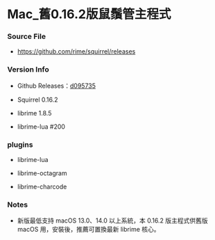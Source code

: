 # Mac_舊0.16.2版鼠鬚管主程式

### Source File

- https://github.com/rime/squirrel/releases

### Version Info

- Github Releases：[d095735](https://github.com/rime/squirrel/releases/tag/0.16.2)

- Squirrel 0.16.2

- librime 1.8.5

- librime-lua #200

### plugins

- librime-lua

- librime-octagram

- librime-charcode

### Notes

- 新版最低支持 macOS 13.0、14.0 以上系統，本 0.16.2 版主程式供舊版 macOS 用，安裝後，推薦可置換最新 librime 核心。